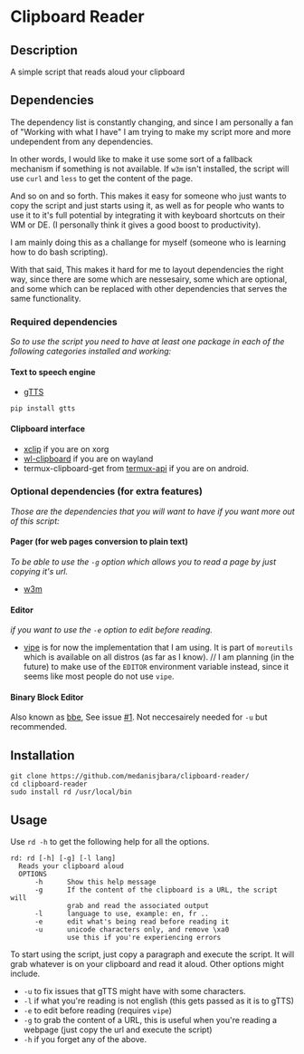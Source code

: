 # Clipboard Reader
## Description
A simple script that reads aloud your clipboard
## Dependencies
The dependency list is constantly changing, and since I am personally a fan of "Working with what I have" I am trying to make my script more and more undependent from any dependencies.  

In other words, I would like to make it use some sort of a fallback mechanism if something is not available. If `w3m` isn't installed, the script will use `curl` and `less` to get the content of the page.  

And so on and so forth. This makes it easy for someone who just wants to copy the script and just starts using it, as well as for people who wants to use it to it's full potential by integrating it with keyboard shortcuts on their WM or DE. (I personally think it gives a good boost to productivity).  

I am mainly doing this as a challange for myself (someone who is learning how to do bash scripting).  

With that said, This makes it hard for me to layout dependencies the right way, since there are some which are nessesairy, some which are optional, and some which can be replaced with other dependencies that serves the same functionality.  

### Required dependencies
*So to use the script you need to have at least one package in each of the following categories installed and working:*
#### Text to speech engine
* [gTTS](https://github.com/pndurette/gTTS)
```
pip install gtts
```
#### Clipboard interface
* [xclip](https://github.com/astrand/xclip) if you are on xorg
* [wl-clipboard](https://github.com/bugaevc/wl-clipboard) if you are on wayland
* termux-clipboard-get from [termux-api](https://github.com/termux/termux-api) if you are on android.

### Optional dependencies (for extra features)
*Those are the dependencies that you will want to have if you want more out of this script:*
#### Pager (for web pages conversion to plain text)
*To be able to use the `-g` option which allows you to read a page by just copying it's url.*
* [w3m](https://github.com/tats/w3m)
#### Editor
*if you want to use the `-e` option to edit before reading.*
* [vipe](https://linux.die.net/man/1/vipe) is for now the implementation that I am using. It is part of `moreutils` which is available on all distros (as far as I know).
// I am planning (in the future) to make use of the `EDITOR` environment variable instead, since it seems like most people do not use `vipe`.
#### Binary Block Editor
Also known as [bbe](https://github.com/hdorio/bbe), See issue [#1](https://github.com/medanisjbara/clipboard-reader/issues/1). Not neccesairely needed for `-u` but recommended.

## Installation
```
git clone https://github.com/medanisjbara/clipboard-reader/
cd clipboard-reader
sudo install rd /usr/local/bin
```
## Usage
Use `rd -h` to get the following help for all the options.
```
rd: rd [-h] [-g] [-l lang]
  Reads your clipboard aloud
  OPTIONS
      -h      Show this help message
      -g      If the content of the clipboard is a URL, the script will
              grab and read the associated output
      -l      language to use, example: en, fr ..
      -e      edit what's being read before reading it
      -u      unicode characters only, and remove \xa0
              use this if you're experiencing errors
```
To start using the script, just copy a paragraph and execute the script. It will grab whatever is on your clipboard and read it aloud. Other options might include.
* `-u` to fix issues that gTTS might have with some characters.
* `-l` if what you're reading is not english (this gets passed as it is to gTTS)
* `-e` to edit before reading (requires `vipe`)
* `-g` to grab the content of a URL, this is useful when you're reading a webpage (just copy the url and execute the script)
* `-h` if you forget any of the above.
